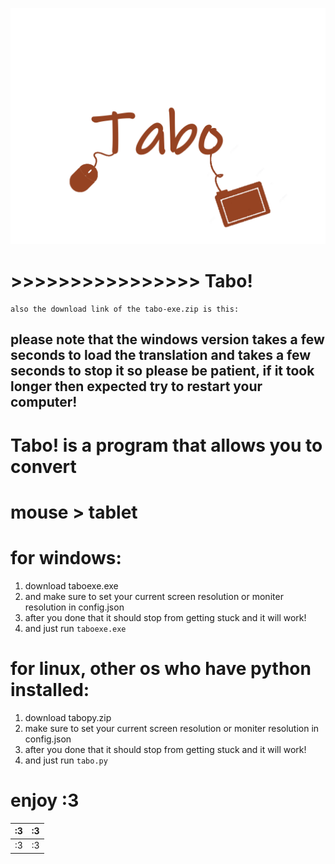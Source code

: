 
![enter image description here](https://raw.githubusercontent.com/catlomao/Tabo/main/tabo.png)
# >>>>>>>>>>>>>>>>	**Tabo!**

    also the download link of the tabo-exe.zip is this:

## please note that the windows version takes a few seconds to load the translation and takes a few seconds to stop it so please be patient, if it took longer then expected try to restart your computer!
 # Tabo! is a program that allows you to convert
#  mouse > tablet

 #  for windows:
 

 1. download taboexe.exe
 2. and make sure to set your current screen resolution or moniter resolution in config.json
 3. after you done that it should stop from getting stuck and it will work!
 4. and just run ``taboexe.exe``

# for linux, other os who have python installed:

 1. download tabopy.zip
 2. make sure to set your current screen resolution or moniter resolution in config.json
 3. after you done that it should stop from getting stuck and it will work!
 4. and just run ``tabo.py``
# enjoy :3
|:3| :3 |
|--|--|
| :3 | :3 |
